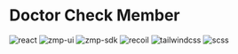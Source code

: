 # Doctor Check Member

<p style="display: flex; flex-wrap: wrap; gap: 4px">
  <img alt="react" src="https://img.shields.io/github/package-json/dependency-version/Zalo-MiniApp/zaui-restaurant/react" />
  <img alt="zmp-ui" src="https://img.shields.io/github/package-json/dependency-version/Zalo-MiniApp/zaui-restaurant/zmp-ui" />
  <img alt="zmp-sdk" src="https://img.shields.io/github/package-json/dependency-version/Zalo-MiniApp/zaui-restaurant/zmp-sdk" />
  <img alt="recoil" src="https://img.shields.io/github/package-json/dependency-version/Zalo-MiniApp/zaui-restaurant/recoil" />
  <img alt="tailwindcss" src="https://img.shields.io/github/package-json/dependency-version/Zalo-MiniApp/zaui-restaurant/dev/tailwindcss" />
  <img alt="scss" src="https://img.shields.io/github/package-json/dependency-version/Zalo-MiniApp/zaui-restaurant/dev/sass" />
</p>
